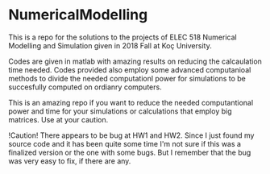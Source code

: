 # NumericalModelling
This is a repo for the solutions to the projects of ELEC 518 Numerical Modelling and Simulation given in 2018 Fall at Koç University.

Codes are given in matlab with amazing results on reducing the calcaulation time needed. Codes provided also employ some advanced computanioal methods to divide the needed computationl power for simulations to be succesfully computed on ordianry computers.

This is an amazing repo if you want to reduce the needed computantional power and time for your simulations or calculations that employ big matrices. Use at your caution. 

!Caution!
There appears to be bug at HW1 and HW2. Since I just found my source code and it has been quite some time I'm not sure if this was a finalized version or the one with some bugs. But I remember that the bug was very easy to fix, if there are any. 
